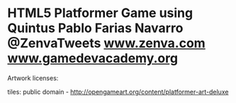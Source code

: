HTML5 Platformer Game using Quintus
Pablo Farias Navarro
@ZenvaTweets
www.zenva.com
www.gamedevacademy.org
==================================================

Artwork licenses: 

tiles: public domain - http://opengameart.org/content/platformer-art-deluxe
